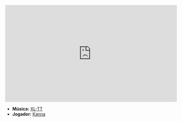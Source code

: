 <iframe width="560" height="315" src="https://www.youtube.com/embed/P746XQJyjfA?si=G-AiRNJuPs2eOiOY" title="YouTube video player" frameborder="0" allow="accelerometer; autoplay; clipboard-write; encrypted-media; gyroscope; picture-in-picture; web-share" referrerpolicy="strict-origin-when-cross-origin" allowfullscreen></iframe>

- **Música:** [XL-TT](../Músicas/XL-TT.md)
- **Jogador:** [Kanna](content/Jogadores/Kanna.md)